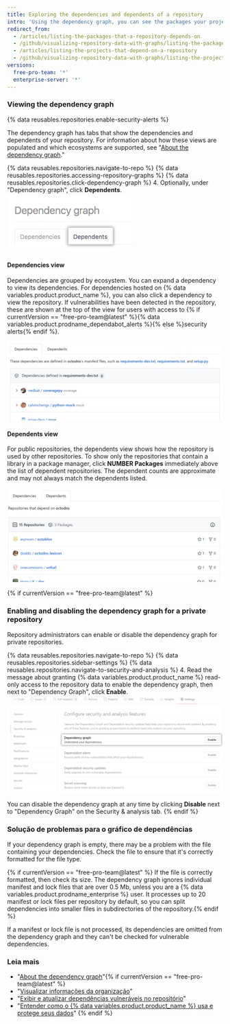 ```yaml
---
title: Exploring the dependencies and dependents of a repository
intro: 'Using the dependency graph, you can see the packages your project depends on and the repositories that depend on it. In addition, you can see any vulnerabilities detected in its dependencies.'
redirect_from:
  - /articles/listing-the-packages-that-a-repository-depends-on
  - /github/visualizing-repository-data-with-graphs/listing-the-packages-that-a-repository-depends-on
  - /articles/listing-the-projects-that-depend-on-a-repository
  - /github/visualizing-repository-data-with-graphs/listing-the-projects-that-depend-on-a-repository
versions:
  free-pro-team: '*'
  enterprise-server: '*'
---
```


### Viewing the dependency graph

{% data reusables.repositories.enable-security-alerts %}

The dependency graph has tabs that show the dependencies and dependents of your repository. For information about how these views are populated and which ecosystems are supported, see "[About the dependency graph](about-the-dependency-graph)."

{% data reusables.repositories.navigate-to-repo %}
{% data reusables.repositories.accessing-repository-graphs %}
{% data reusables.repositories.click-dependency-graph %}
4. Optionally, under "Dependency graph", click **Dependents**. ![Aba Dependents (Dependentes) na página dependency graph (gráfico de dependências)](/assets/images/help/graphs/dependency-graph-dependents-tab.png)

#### Dependencies view

Dependencies are grouped by ecosystem. You can expand a dependency to view its dependencies. For dependencies hosted on {% data variables.product.product_name %}, you can also click a dependency to view the repository. If vulnerabilities have been detected in the repository, these are shown at the top of the view for users with access to {% if currentVersion == "free-pro-team@latest" %}{% data variables.product.prodname_dependabot_alerts %}{% else %}security alerts{% endif %}.

![Gráfico de dependências](/assets/images/help/graphs/dependencies_graph.png)

#### Dependents view

For public repositories, the dependents view shows how the repository is used by other repositories. To show only the repositories that contain a library in a package manager, click **NUMBER Packages** immediately above the list of dependent repositories. The dependent counts are approximate and may not always match the dependents listed.

![gráfico de dependentes](/assets/images/help/graphs/dependents_graph.png)

{% if currentVersion == "free-pro-team@latest" %}
### Enabling and disabling the dependency graph for a private repository

Repository administrators can enable or disable the dependency graph for private repositories.

{% data reusables.repositories.navigate-to-repo %}
{% data reusables.repositories.sidebar-settings %}
{% data reusables.repositories.navigate-to-security-and-analysis %}
4. Read the message about granting {% data variables.product.product_name %} read-only access to the repository data to enable the dependency graph, then next to "Dependency Graph", click **Enable**. !["Enable" button for the dependency graph](/assets/images/help/repository/dependency-graph-enable-button.png)

You can disable the dependency graph at any time by clicking **Disable** next to "Dependency Graph" on the Security & analysis tab.
{% endif %}

### Solução de problemas para o gráfico de dependências

If your dependency graph is empty, there may be a problem with the file containing your dependencies. Check the file to ensure that it's correctly formatted for the file type.

{% if currentVersion == "free-pro-team@latest" %}
If the file is correctly formatted, then check its size. The dependency graph ignores individual manifest and lock files that are over 0.5 Mb, unless you are a {% data variables.product.prodname_enterprise %} user. It processes up to 20 manifest or lock files per repository by default, so you can split dependencies into smaller files in subdirectories of the repository.{% endif %}

If a manifest or lock file is not processed, its dependencies are omitted from the dependency graph and they can't be checked for vulnerable dependencies.

### Leia mais

- "[About the dependency graph](about-the-dependency-graph)"{% if currentVersion == "free-pro-team@latest" %}
- "[Visualizar informações da organização](/github/setting-up-and-managing-organizations-and-teams/viewing-insights-for-your-organization)"
- "[Exibir e atualizar dependências vulneráveis no repositório](/github/managing-security-vulnerabilities/viewing-and-updating-vulnerable-dependencies-in-your-repository)"
- "[Entender como o {% data variables.product.product_name %} usa e protege seus dados](/github/understanding-how-github-uses-and-protects-your-data)"
{% endif %}
